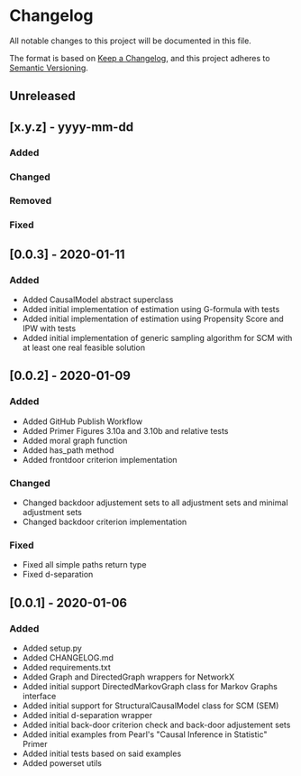 # Changelog
All notable changes to this project will be documented in this file.

The format is based on [Keep a Changelog](https://keepachangelog.com/en/1.0.0/),
and this project adheres to [Semantic Versioning](https://semver.org/spec/v2.0.0.html).

## Unreleased

## [x.y.z] - yyyy-mm-dd
### Added
### Changed
### Removed
### Fixed


## [0.0.3] - 2020-01-11
### Added
* Added CausalModel abstract superclass
* Added initial implementation of estimation using G-formula with tests
* Added initial implementation of estimation using Propensity Score and IPW with tests
* Added initial implementation of generic sampling algorithm for SCM with at least one real feasible solution


## [0.0.2] - 2020-01-09
### Added
* Added GitHub Publish Workflow
* Added Primer Figures 3.10a and 3.10b and relative tests
* Added moral graph function
* Added has_path method
* Added frontdoor criterion implementation

### Changed
* Changed backdoor adjustement sets to all adjustment sets and minimal adjustment sets
* Changed backdoor criterion implementation

### Fixed
* Fixed all simple paths return type
* Fixed d-separation


## [0.0.1] - 2020-01-06
### Added
* Added setup.py
* Added CHANGELOG.md
* Added requirements.txt
* Added Graph and DirectedGraph wrappers for NetworkX
* Added initial support DirectedMarkovGraph class for Markov Graphs interface
* Added initial support for StructuralCausalModel class for SCM (SEM)
* Added initial d-separation wrapper
* Added initial back-door criterion check and back-door adjustement sets
* Added initial examples from Pearl's "Causal Inference in Statistic" Primer
* Added initial tests based on said examples
* Added powerset utils
